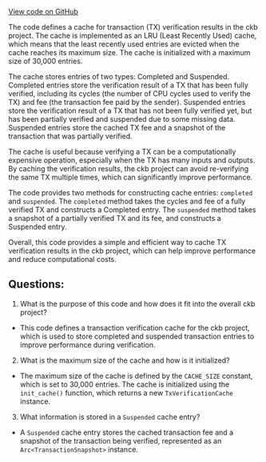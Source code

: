 [View code on GitHub](https://github.com/nervosnetwork/ckb/verification/src/cache.rs)

The code defines a cache for transaction (TX) verification results in the ckb project. The cache is implemented as an LRU (Least Recently Used) cache, which means that the least recently used entries are evicted when the cache reaches its maximum size. The cache is initialized with a maximum size of 30,000 entries.

The cache stores entries of two types: Completed and Suspended. Completed entries store the verification result of a TX that has been fully verified, including its cycles (the number of CPU cycles used to verify the TX) and fee (the transaction fee paid by the sender). Suspended entries store the verification result of a TX that has not been fully verified yet, but has been partially verified and suspended due to some missing data. Suspended entries store the cached TX fee and a snapshot of the transaction that was partially verified.

The cache is useful because verifying a TX can be a computationally expensive operation, especially when the TX has many inputs and outputs. By caching the verification results, the ckb project can avoid re-verifying the same TX multiple times, which can significantly improve performance.

The code provides two methods for constructing cache entries: `completed` and `suspended`. The `completed` method takes the cycles and fee of a fully verified TX and constructs a Completed entry. The `suspended` method takes a snapshot of a partially verified TX and its fee, and constructs a Suspended entry.

Overall, this code provides a simple and efficient way to cache TX verification results in the ckb project, which can help improve performance and reduce computational costs.
## Questions: 
 1. What is the purpose of this code and how does it fit into the overall ckb project?
- This code defines a transaction verification cache for the ckb project, which is used to store completed and suspended transaction entries to improve performance during verification.

2. What is the maximum size of the cache and how is it initialized?
- The maximum size of the cache is defined by the `CACHE_SIZE` constant, which is set to 30,000 entries. The cache is initialized using the `init_cache()` function, which returns a new `TxVerificationCache` instance.

3. What information is stored in a `Suspended` cache entry?
- A `Suspended` cache entry stores the cached transaction fee and a snapshot of the transaction being verified, represented as an `Arc<TransactionSnapshot>` instance.